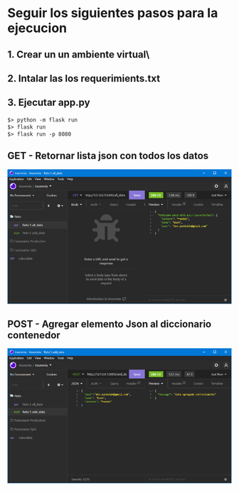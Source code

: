 # Seguir los siguientes pasos para la ejecucion

##  1. Crear un un ambiente virtual\

##  2. Intalar las los requerimients.txt

## 3. Ejecutar app.py
    $> python -m flask run
    $> flask run
    $> flask run -p 8080

## GET - Retornar lista json con todos los datos
![Image text](https://github.com/DannPandal/retos_desarrollados-back_end/blob/main/Semana02/Semana02-Reto5/assets/all_data.png)

## POST - Agregar elemento Json al diccionario contenedor
![Image text](https://github.com/DannPandal/retos_desarrollados-back_end/blob/main/Semana02/Semana02-Reto5/assets/add_data.png)

